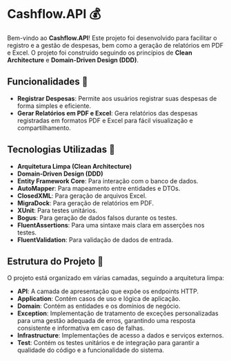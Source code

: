# Cashflow.API 💰

Bem-vindo ao **Cashflow.API**! Este projeto foi desenvolvido para facilitar o registro e a gestão de despesas, bem como a geração de relatórios em PDF e Excel. O projeto foi construído seguindo os princípios de **Clean Architecture** e **Domain-Driven Design (DDD)**.

## Funcionalidades 🚀

- **Registrar Despesas**: Permite aos usuários registrar suas despesas de forma simples e eficiente.
- **Gerar Relatórios em PDF e Excel**: Gera relatórios das despesas registradas em formatos PDF e Excel para fácil visualização e compartilhamento.

## Tecnologias Utilizadas 🔧

- **Arquitetura Limpa (Clean Architecture)**
- **Domain-Driven Design (DDD)**
- **Entity Framework Core**: Para interação com o banco de dados.
- **AutoMapper**: Para mapeamento entre entidades e DTOs.
- **ClosedXML**: Para geração de arquivos Excel.
- **MigraDock**: Para geração de relatórios em PDF.
- **XUnit**: Para testes unitários.
- **Bogus**: Para geração de dados falsos durante os testes.
- **FluentAssertions**: Para uma sintaxe mais clara em asserções nos testes.
- **FluentValidation**: Para validação de dados de entrada.

## Estrutura do Projeto 📂

O projeto está organizado em várias camadas, seguindo a arquitetura limpa:

- **API**: A camada de apresentação que expõe os endpoints HTTP.
- **Application**: Contém casos de uso e lógica de aplicação.
- **Domain**: Contém as entidades e os domínios de negócio.
- **Exception**: Implementação de tratamento de exceções personalizadas para uma gestão adequada de erros, garantindo uma resposta consistente e informativa em caso de falhas.
- **Infrastructure**: Implementações de acesso a dados e serviços externos.
- **Test**: Contém os testes unitários e de integração para garantir a qualidade do código e a funcionalidade do sistema.

